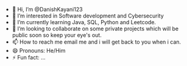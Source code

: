- 👋 Hi, I’m @DanishKayani123
- 👀 I’m interested in Software development and Cybersecurity
- 🌱 I’m currently learning Java, SQL, Python and Leetcode.
- 💞️ I’m looking to collaborate on some private projects which will be public soon so keep your eye's out.
- 📫 How to reach me email me and i will get back to you when i can.
- 😄 Pronouns: He/Him
- ⚡ Fun fact: ...
